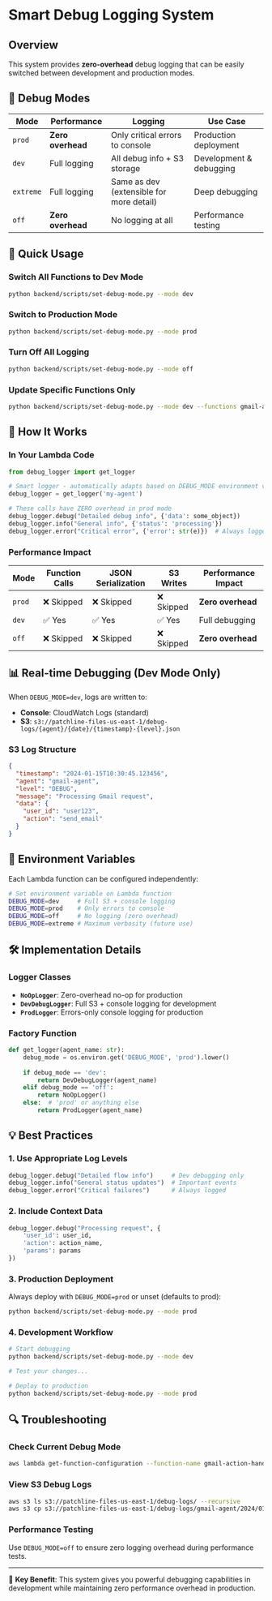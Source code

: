 # Smart Debug Logging System

## Overview

This system provides **zero-overhead** debug logging that can be easily switched between development and production modes.

## 🎯 Debug Modes

| Mode | Performance | Logging | Use Case |
|------|-------------|---------|----------|
| `prod` | **Zero overhead** | Only critical errors to console | Production deployment |
| `dev` | Full logging | All debug info + S3 storage | Development & debugging |
| `extreme` | Full logging | Same as dev (extensible for more detail) | Deep debugging |
| `off` | **Zero overhead** | No logging at all | Performance testing |

## 🚀 Quick Usage

### Switch All Functions to Dev Mode
```bash
python backend/scripts/set-debug-mode.py --mode dev
```

### Switch to Production Mode
```bash
python backend/scripts/set-debug-mode.py --mode prod
```

### Turn Off All Logging
```bash
python backend/scripts/set-debug-mode.py --mode off
```

### Update Specific Functions Only
```bash
python backend/scripts/set-debug-mode.py --mode dev --functions gmail-action-handler scout-action-handler
```

## 🔧 How It Works

### In Your Lambda Code
```python
from debug_logger import get_logger

# Smart logger - automatically adapts based on DEBUG_MODE environment variable
debug_logger = get_logger('my-agent')

# These calls have ZERO overhead in prod mode
debug_logger.debug("Detailed debug info", {'data': some_object})
debug_logger.info("General info", {'status': 'processing'})
debug_logger.error("Critical error", {'error': str(e)})  # Always logged
```

### Performance Impact

| Mode | Function Calls | JSON Serialization | S3 Writes | Performance Impact |
|------|---------------|-------------------|-----------|-------------------|
| `prod` | ❌ Skipped | ❌ Skipped | ❌ Skipped | **Zero overhead** |
| `dev` | ✅ Yes | ✅ Yes | ✅ Yes | Full debugging |
| `off` | ❌ Skipped | ❌ Skipped | ❌ Skipped | **Zero overhead** |

## 📊 Real-time Debugging (Dev Mode Only)

When `DEBUG_MODE=dev`, logs are written to:
- **Console**: CloudWatch Logs (standard)  
- **S3**: `s3://patchline-files-us-east-1/debug-logs/{agent}/{date}/{timestamp}-{level}.json`

### S3 Log Structure
```json
{
  "timestamp": "2024-01-15T10:30:45.123456",
  "agent": "gmail-agent",
  "level": "DEBUG",
  "message": "Processing Gmail request",
  "data": {
    "user_id": "user123",
    "action": "send_email"
  }
}
```

## 🔄 Environment Variables

Each Lambda function can be configured independently:

```bash
# Set environment variable on Lambda function
DEBUG_MODE=dev     # Full S3 + console logging
DEBUG_MODE=prod    # Only errors to console  
DEBUG_MODE=off     # No logging (zero overhead)
DEBUG_MODE=extreme # Maximum verbosity (future use)
```

## 🛠 Implementation Details

### Logger Classes
- **`NoOpLogger`**: Zero-overhead no-op for production
- **`DevDebugLogger`**: Full S3 + console logging for development
- **`ProdLogger`**: Errors-only console logging for production

### Factory Function
```python
def get_logger(agent_name: str):
    debug_mode = os.environ.get('DEBUG_MODE', 'prod').lower()
    
    if debug_mode == 'dev':
        return DevDebugLogger(agent_name)
    elif debug_mode == 'off':
        return NoOpLogger()
    else:  # 'prod' or anything else
        return ProdLogger(agent_name)
```

## 💡 Best Practices

### 1. Use Appropriate Log Levels
```python
debug_logger.debug("Detailed flow info")     # Dev debugging only
debug_logger.info("General status updates")  # Important events
debug_logger.error("Critical failures")      # Always logged
```

### 2. Include Context Data
```python
debug_logger.debug("Processing request", {
    'user_id': user_id,
    'action': action_name,
    'params': params
})
```

### 3. Production Deployment
Always deploy with `DEBUG_MODE=prod` or unset (defaults to prod):
```bash
python backend/scripts/set-debug-mode.py --mode prod
```

### 4. Development Workflow
```bash
# Start debugging
python backend/scripts/set-debug-mode.py --mode dev

# Test your changes...

# Deploy to production
python backend/scripts/set-debug-mode.py --mode prod
```

## 🔍 Troubleshooting

### Check Current Debug Mode
```bash
aws lambda get-function-configuration --function-name gmail-action-handler | grep DEBUG_MODE
```

### View S3 Debug Logs
```bash
aws s3 ls s3://patchline-files-us-east-1/debug-logs/ --recursive
aws s3 cp s3://patchline-files-us-east-1/debug-logs/gmail-agent/2024/01/15/ . --recursive
```

### Performance Testing
Use `DEBUG_MODE=off` to ensure zero logging overhead during performance tests.

---

🎯 **Key Benefit**: This system gives you powerful debugging capabilities in development while maintaining zero performance overhead in production. 